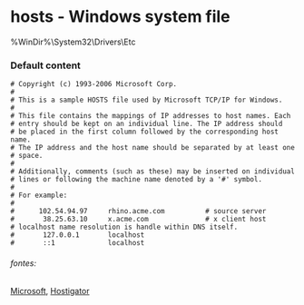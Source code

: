 # hosts - Windows system file 
%WinDir%\System32\Drivers\Etc

### Default content

```
# Copyright (c) 1993-2006 Microsoft Corp.
#
# This is a sample HOSTS file used by Microsoft TCP/IP for Windows.
#
# This file contains the mappings of IP addresses to host names. Each
# entry should be kept on an individual line. The IP address should
# be placed in the first column followed by the corresponding host name.
# The IP address and the host name should be separated by at least one
# space.
#
# Additionally, comments (such as these) may be inserted on individual
# lines or following the machine name denoted by a '#' symbol.
#
# For example:
#
#      102.54.94.97     rhino.acme.com          # source server
#       38.25.63.10     x.acme.com              # x client host
# localhost name resolution is handle within DNS itself.
#       127.0.0.1       localhost
#       ::1             localhost
```

###### fontes: 
[Microsoft](https://support.microsoft.com/pt-br/help/972034/how-to-reset-the-hosts-file-back-to-the-default),
[Hostigator](https://suporte.hostgator.com.br/hc/pt-br/articles/115000391994-Funcionalidades-do-arquivo-hosts)
